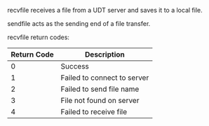 recvfile receives a file from a UDT server and saves it to a local file.

sendfile acts as the sending end of a file transfer.

recvfile return codes:

| Return Code | Description |
| ----------- | ----------- |
| 0 | Success |
| 1 | Failed to connect to server |
| 2 | Failed to send file name |
| 3 | File not found on server |
| 4 | Failed to receive file |